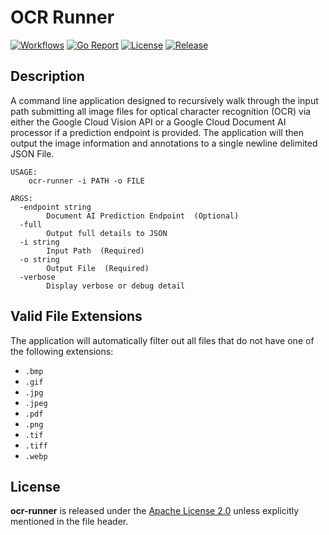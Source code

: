 # OCR Runner

[![Workflows](https://github.com/wintermi/ocr-runner/workflows/Go%20-%20Build/badge.svg)](https://github.com/wintermi/ocr-runner/actions)
[![Go Report](https://goreportcard.com/badge/github.com/wintermi/ocr-runner)](https://goreportcard.com/report/github.com/wintermi/ocr-runner)
[![License](https://img.shields.io/github/license/wintermi/ocr-runner)](https://github.com/wintermi/ocr-runner/blob/main/LICENSE)
[![Release](https://img.shields.io/github/v/release/wintermi/ocr-runner?include_prereleases)](https://github.com/wintermi/ocr-runner/releases)


## Description

A command line application designed to recursively walk through the input path submitting all image files for optical character recognition (OCR) via either the Google Cloud Vision API or a Google Cloud Document AI processor if a prediction endpoint is provided.  The application will then output the image information and annotations to a single newline delimited JSON File.

```
USAGE:
    ocr-runner -i PATH -o FILE

ARGS:
  -endpoint string
        Document AI Prediction Endpoint  (Optional)
  -full
        Output full details to JSON
  -i string
        Input Path  (Required)
  -o string
        Output File  (Required)
  -verbose
        Display verbose or debug detail
```

## Valid File Extensions

The application will automatically filter out all files that do not have one of the following extensions:

- `.bmp`
- `.gif`
- `.jpg`
- `.jpeg`
- `.pdf`
- `.png`
- `.tif`
- `.tiff`
- `.webp`

## License

**ocr-runner** is released under the [Apache License 2.0](https://github.com/wintermi/ocr-runner/blob/main/LICENSE) unless explicitly mentioned in the file header.
